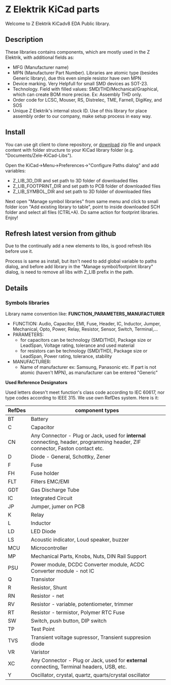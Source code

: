 # Z Elektrik KiCad parts
Welcome to Z Elektrik KiCadv8 EDA Public library.

## Description
These libraries contains components, which are mostly used in the Z Elektrik, with additional fields as:
- MFG (Manufacturer name)
- MPN (Manufacturer Part Number). Libraries are atomic type (besides Generic library), due this even simple resistor have own MPN
- Device marking. Very Helpfull for small SMD devices as SOT-23.
- Technology. Field with filled values: SMD/THD/Mechanical/Graphical, which can create BOM more precise. Ex: Assembly THD only.
- Order code for LCSC, Mouser, RS, Distrelec, TME, Farnell, DigiKey, and SOS
- Unique Z Elektrik's internal stock ID. Use of this library for place assembly order to our company, make setup process in easy way.


## Install
You can use git client to clone repository, or [download](https://github.com/Z-Elektrik/LIB/archive/refs/heads/main.zip) zip file and unpack content with folder structure to your KiCad library folder (e.g. "Documents/Zele-KiCad-Libs").

Open the KiCad->Menu->Preferences->"Configure Paths dialog" and add variables:
- Z_LIB_3D_DIR and set path to 3D folder of downloaded files
- Z_LIB_FOOTPRINT_DIR and set path to PCB folder of downloaded files
- Z_LIB_SYMBOL_DIR and set path to 3D folder of downloaded files

Next open "Manage symbol libraries" from same menu and click to small folder icon "Add existing library to table", point to inside downloaded SCH folder and select all files (CTRL+A).
Do same action for footprint libraries.
Enjoy!
 

## Refresh latest version from github
Due to the continually add a new elements to libs, is good refresh libs before use it.

Process is same as install, but itsn't need to add global variable to paths dialog, and before add library in the "Manage symbol/footprint library" dialog, is need to remove all libs with Z_LIB prefix in the path. 




## Details
### Symbols libraries
Library name convention like: **FUNCTION_PARAMETERS_MANUFACTURER**
- FUNCTION: Audio, Capacitor, EMI, Fuse, Header, IC, Inductor, Jumper, Mechanical, Opto, Power, Relay, Resistor, Sensor, Switch, Terminal,...
- PARAMETERS:
   - for capacitors can be technology (SMD/THD), Package size or LeadSpan, Voltage rating, tolerance and used material
   - for resistors can be technology (SMD/THD), Package size or LeadSpan, Power rating, tolerance, stability
- MANUFACTURER:
   - Name of manufacturer ex: Samsung, Panasonic etc. If part is not atomic (haven't MPN), as manufacturer can be entered "Generic"

**Used Reference Designators**

Used letters doesn't meet function's class code according to IEC 60617, nor type codes according to IEEE 315.
We use own RefDes system. Here is it:

| RefDes | component types|
|----------|----------------------------------------|
| BT | Battery |
| C | Capacitor |
| CN | Any Connector - Plug or Jack, used for **internal** connecting, header, programming header, ZIF connector, Faston contact etc.|
| D | Diode - General, Schottky, Zener |
| F | Fuse |
| FH | Fuse holder |
| FLT | Filters EMC/EMI |
| GDT | Gas Discharge Tube|
| IC | Integrated Circuit |
| JP | Jumper, jumer on PCB |
| K | Relay |
| L | Inductor |
| LD | LED Diode |
| LS | Acoustic indicator, Loud speaker, buzzer |
| MCU | Microcontroller |
| MP | Mechanical Parts, Knobs, Nuts, DIN Rail Support |
| PSU | Power module, DCDC Converter module, ACDC Converter module - not IC |
| Q | Transistor |
| R | Resistor, Shunt |
| RN | Resistor - net |
| RV | Resistor - variable, potentiometer, trimmer |
| RT | Resistor - termistor, Polymer RTC Fuse |
| SW | Switch, push button, DIP switch |
| TP | Test Point |
| TVS | Transient voltage supressor, Transient suppresion diode |
| VR | Varistor |
| XC | Any Connector - Plug or Jack, used for **external** connecting, Terminal headers, USB, etc.|
| Y | Oscillator, crystal, quartz, quarts/crystal oscillator |

